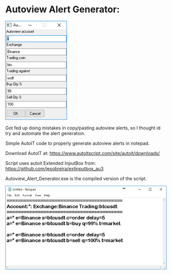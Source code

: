 # Autoview Alert Generator:

![2019-01-08_14-48-19](2019-01-08_14-48-19.jpg)

Got fed up doing mistakes in copy/pasting autoview alerts, so I thought id try and automate the alert generation.

Simple AutoIT code to properly generate autoview alerts in notepad.

Download AutoIT at: https://www.autoitscript.com/site/autoit/downloads/

Script uses autoit Extended InputBox from: https://github.com/jesobreira/extinputbox_au3

Autoview_Alert_Generator.exe is the compiled version of the script.

![2019-01-08_14-59-35](2019-01-08_14-59-35.jpg)
